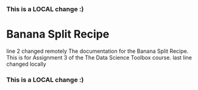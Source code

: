 ### This is a LOCAL change :)
# Banana Split Recipe
line 2 changed remotely
The documentation for the Banana Split Recipe. This is for Assignment 3 of the The Data Science Toolbox course. 
last line changed locally
### This is a LOCAL change :)